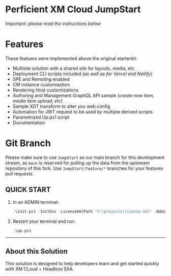 # Perficient XM Cloud JumpStart

Important: *please read the instructions below*

# Features

These featuers were implemented above the original starterkit:

- Multisite solution with a shared site for layouts, media, etc.
- Deployment CLI scripts included (*as well as for Vercel and Netlify*)
- SPE and Remoting enabled
- CM instance customiaztion
- Rendering Host customizations
- Authoring and Management GraphQL API sample (*create new item, media item upload, etc*)
- Sample XDT transform to alter you web.config
- Automation for JWT request to be used by multiple derived scripts
- Parametrized Up.ps1 script
- Documentation

# Git Branch

Please make sure to use `JumpStart` as our main branch for this development stream, as `main` is reserved for pulling up the data from the upstream repository of this fork. Use `JumpStart/feature/*` branches for your features pull requests.

## QUICK START

1. In an ADMIN terminal:

    ```ps1
    .\init.ps1 -InitEnv -LicenseXmlPath "C:\projects\license.xml" -AdminPassword "b"
    ```

2. Restart your terminal and run:

    ```ps1
    .\up.ps1
    ```

*** 

## About this Solution
This solution is designed to help developers learn and get started quickly
with XM CLoud + Headless SXA.


